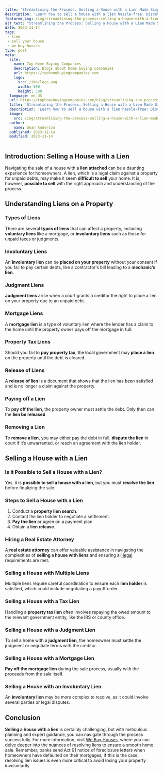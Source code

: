 ```yaml
---
title: 'Streamlining the Process: Selling a House with a Lien Made Simple'
description: 'Learn how to sell a house with a lien hassle-free! Discover expert tips, strategies, and legal insights to get top dollar for your property.'
featured_img: /img/streamlining-the-process-selling-a-house-with-a-lien-made-simple.webp
alt_text: "Streamlining the Process: Selling a House with a Lien Made Simple"
date: 2023-11-14
tags:
 - lien
 - sell your house
 - we buy houses
type: post
meta:
  site:
    name: Top Home Buying Companies
    description: Blogs about home buying companies
    url: https://tophomebuyingcompanies.com
    logo:
      src: /img/logo.png
      width: 500
      height: 500
  language: en-US
  url: https://tophomebuyingcompanies.com/blog/streamlining-the-process-selling-a-house-with-a-lien-made-simple
  title: 'Streamlining the Process: Selling a House with a Lien Made Simple'
  description: 'Learn how to sell a house with a lien hassle-free! Discover expert tips, strategies, and legal insights to get top dollar for your property.'
  image:
    src: /img/streamlining-the-process-selling-a-house-with-a-lien-made-simple.webp
  author:
    name: Sean Anderson
  published: 2023-11-14
  modified: 2023-11-14
---
```


## Introduction: Selling a House with a Lien

Navigating the sale of a house with a **lien attached** can be a daunting experience for homeowners. A lien, which is a legal claim against a property for unpaid debts, may make it seem **difficult to sell** your home. It is, however, **possible to sell** with the right approach and understanding of the process.

## Understanding Liens on a Property

### Types of Liens

There are several **types of liens** that can affect a property, including **voluntary liens** like a mortgage, or **involuntary liens** such as those for unpaid taxes or judgments.

### Involuntary Liens

An **involuntary lien** can be **placed on your property** without your consent if you fail to pay certain debts, like a contractor's bill leading to a **mechanic’s lien**.

### Judgment Liens

**Judgment liens** arise when a court grants a creditor the right to place a lien on your property due to an unpaid debt.

### Mortgage Liens

A **mortgage lien** is a type of voluntary lien where the lender has a claim to the home until the property owner pays off the mortgage in full.

### Property Tax Liens

Should you fail to **pay property tax**, the local government may **place a lien** on the property until the debt is cleared.

### Release of Liens

A **release of lien** is a document that shows that the lien has been satisfied and is no longer a claim against the property.

### Paying off a Lien

To **pay off the lien**, the property owner must settle the debt. Only then can the **lien be released**.

### Removing a Lien

To **remove a lien**, you may either pay the debt in full, **dispute the lien** in court if it’s unwarranted, or reach an agreement with the lien holder.

## Selling a House with a Lien

### Is it Possible to Sell a House with a Lien?

Yes, it is **possible to sell a house with a lien**, but you must **resolve the lien** before finalizing the sale.

### Steps to Sell a House with a Lien

1. Conduct a **property lien search**.
2. Contact the lien holder to negotiate a settlement.
3. **Pay the lien** or agree on a payment plan.
4. Obtain a **lien release**.

### Hiring a Real Estate Attorney

A **real estate attorney** can offer valuable assistance in navigating the complexities of **selling a house with liens** and ensuring all[  legal](https://swifthomeshifts.com/blog/selling-a-house-with-a-lien-navigating-challenges-and-maximizing-returns) requirements are met.

### Selling a House with Multiple Liens

Multiple liens require careful coordination to ensure each **lien holder** is satisfied, which could include negotiating a payoff order.

### Selling a House with a Tax Lien

Handling a **property tax lien** often involves repaying the owed amount to the relevant government entity, like the IRS or county office.

### Selling a House with a Judgment Lien

To sell a home with a **judgment lien**, the homeowner must settle the judgment or negotiate terms with the creditor.

### Selling a House with a Mortgage Lien

**Pay off the mortgage lien** during the sale process, usually with the proceeds from the sale itself.

### Selling a House with an Involuntary Lien

An **involuntary lien** may be more complex to resolve, as it could involve several parties or legal disputes.

## Conclusion

**Selling a house with a lien** is certainly challenging, but with meticulous planning and expert guidance, you can navigate through the process successfully. For more information, visit [We Buy Houses](https://www.wearehomebuyers.com/blog/sell-a-house-with-a-lien/), where you can delve deeper into the nuances of resolving liens to ensure a smooth home sale. Remember, banks send Act 91 notice of foreclosure letters when homeowners have defaulted on their mortgages; if this is the case, resolving lien issues is even more critical to avoid losing your property involuntarily.